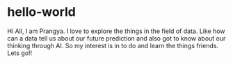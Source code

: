 # hello-world
Hi All,
I am Prangya. I love to explore the things in the field of data. Like how can a data tell us about our future prediction and also got to know about our thinking through AI. So my interest is in to do and learn the things friends. Lets go!!
